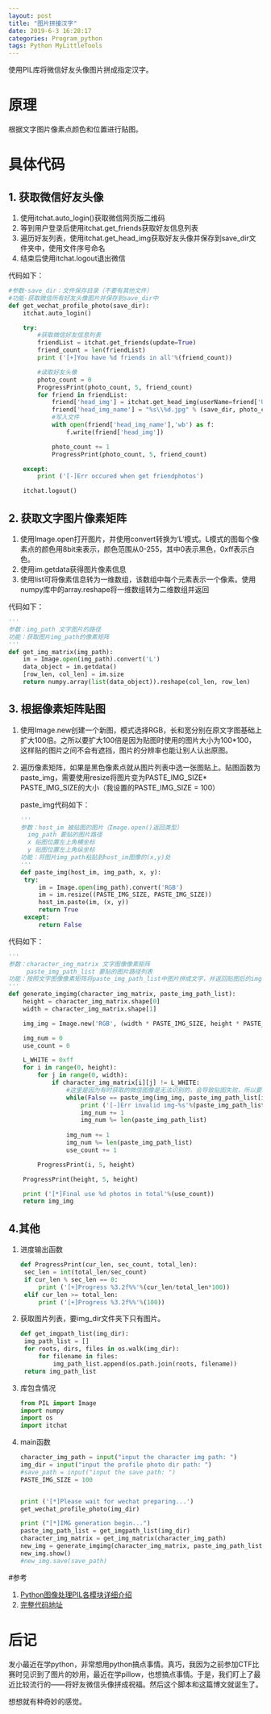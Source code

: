 ```yaml
---
layout: post
title: "图片拼接汉字"
date: 2019-6-3 16:28:17
categories: Program_python
tags: Python MyLittleTools
---
```


使用PIL库将微信好友头像图片拼成指定汉字。


# 原理

根据文字图片像素点颜色和位置进行贴图。

# 具体代码

## 1. 获取微信好友头像

1. 使用itchat.auto_login()获取微信网页版二维码
2. 等到用户登录后使用itchat.get_friends获取好友信息列表
3. 遍历好友列表，使用itchat.get_head_img获取好友头像并保存到save_dir文件夹中，使用文件序号命名
4. 结束后使用itchat.logout退出微信

代码如下：

```python
#参数-save_dir：文件保存目录（不要有其他文件）
#功能-获取微信所有好友头像图片并保存到save_dir中
def get_wechat_profile_photo(save_dir):
	itchat.auto_login()

	try:
		#获取微信好友信息列表
		friendList = itchat.get_friends(update=True)
		friend_count = len(friendList)
		print ('[+]You have %d friends in all'%(friend_count))

		#读取好友头像
		photo_count = 0
		ProgressPrint(photo_count, 5, friend_count)
		for friend in friendList:
			friend['head_img'] = itchat.get_head_img(userName=friend['UserName'])
			friend['head_img_name'] = "%s\\%d.jpg" % (save_dir, photo_count)
			#写入文件
			with open(friend['head_img_name'],'wb') as f:
				f.write(friend['head_img'])

			photo_count += 1
			ProgressPrint(photo_count, 5, friend_count)

	except:
		print ('[-]Err occured when get friendphotos')

	itchat.logout()
```

## 2. 获取文字图片像素矩阵

1. 使用Image.open打开图片，并使用convert转换为‘L’模式。L模式的图每个像素点的颜色用8bit来表示，颜色范围从0-255，其中0表示黑色，0xff表示白色。
2. 使用im.getdata获得图片像素信息
3. 使用list可将像素信息转为一维数组，该数组中每个元素表示一个像素。使用numpy库中的array.reshape将一维数组转为二维数组并返回

代码如下：

```python
'''
参数：img_path 文字图片的路径
功能：获取图片img_path的像素矩阵
'''
def get_img_matrix(img_path):
	im = Image.open(img_path).convert('L')
	data_object = im.getdata()
	[row_len, col_len] = im.size
	return numpy.array(list(data_object)).reshape(col_len, row_len)
```

## 3. 根据像素矩阵贴图

1. 使用Image.new创建一个新图，模式选择RGB，长和宽分别在原文字图基础上扩大100倍。之所以要扩大100倍是因为贴图时使用的图片大小为100*100，这样贴的图片之间不会有遮挡，图片的分辨率也能让别人认出原图。

2. 遍历像素矩阵，如果是黑色像素点就从图片列表中选一张图贴上。贴图函数为paste_img，需要使用resize将图片变为PASTE_IMG_SIZE* PASTE_IMG_SIZE的大小（我设置的PASTE_IMG_SIZE = 100）

   paste_img代码如下：

   ```python
   '''
   参数：host_im 被贴图的图片（Image.open()返回类型）
   	 img_path 要贴的图片路径
   	 x 贴图位置左上角横坐标
   	 y 贴图位置左上角纵坐标
   功能：将图片img_path粘贴到host_im图像的(x,y)处
   '''
   def paste_img(host_im, img_path, x, y):
   	try:
   		im = Image.open(img_path).convert('RGB')
   		im = im.resize((PASTE_IMG_SIZE, PASTE_IMG_SIZE))
   		host_im.paste(im, (x, y))
   		return True
   	except:
   		return False
   ```

代码如下：

```python
'''
参数：character_img_matrix 文字图像像素矩阵
	 paste_img_path_list 要贴的图片路径列表
功能：按照文字图像像素矩阵将paste_img_path_list中图片拼成文字，并返回贴图后的img
'''
def generate_imgimg(character_img_matrix, paste_img_path_list):
	height = character_img_matrix.shape[0]
	width = character_img_matrix.shape[1]

	img_img = Image.new('RGB', (width * PASTE_IMG_SIZE, height * PASTE_IMG_SIZE), 0xFFFFFF)

	img_num = 0
	use_count = 0

	L_WHITE = 0xff
	for i in range(0, height):
		for j in range(0, width):
			if character_img_matrix[i][j] != L_WHITE:
				#这里是因为有时获取的微信图像是无法识别的，会导致贴图失败，所以要进行判断
				while(False == paste_img(img_img, paste_img_path_list[img_num], j * PASTE_IMG_SIZE, i * PASTE_IMG_SIZE)):
					print ('[-]Err invalid img-%s'%(paste_img_path_list[img_num]))
					img_num += 1
					img_num %= len(paste_img_path_list)
				
				img_num += 1
				img_num %= len(paste_img_path_list)
				use_count += 1

		ProgressPrint(i, 5, height)

	ProgressPrint(height, 5, height)

	print ('[*]Final use %d photos in total'%(use_count))
	return img_img
```

## 4.其他

1. 进度输出函数

   ```python
   def ProgressPrint(cur_len, sec_count, total_len):
   	sec_len = int(total_len/sec_count)
   	if cur_len % sec_len == 0:
   		print ('[+]Progress %3.2f%%'%(cur_len/total_len*100))
   	elif cur_len >= total_len:
   		print ('[+]Progress %3.2f%%'%(100))
   ```

2. 获取图片列表，要img_dir文件夹下只有图片。

   ```python
   def get_imgpath_list(img_dir):
   	img_path_list = []
   	for roots, dirs, files in os.walk(img_dir):
   		for filename in files:
   			img_path_list.append(os.path.join(roots, filename))
   	return img_path_list
   ```

3. 库包含情况

   ```python
   from PIL import Image
   import numpy
   import os
   import itchat
   ```

4. main函数

   ```python
   character_img_path = input("input the character img path: ")
   img_dir = input("input the profile photo dir path: ")
   #save_path = input("input the save path: ")
   PASTE_IMG_SIZE = 100
   
   
   print ('[*]Please wait for wechat preparing...')
   get_wechat_profile_photo(img_dir)
   
   print ("[*]IMG generation begin...")
   paste_img_path_list = get_imgpath_list(img_dir)
   character_img_matrix = get_img_matrix(character_img_path)
   new_img = generate_imgimg(character_img_matrix, paste_img_path_list)
   new_img.show()
   #new_img.save(save_path)
   ```

#参考

1. [Python图像处理PIL各模块详细介绍](https://blog.csdn.net/zhangziju/article/details/79123275)
2. [完整代码地址](<https://github.com/chrishuppor/src/blob/master/MyLittleTools/spell_with_pic.py>)

# 后记

发小最近在学python，非常想用python搞点事情。真巧，我因为之前参加CTF比赛时见识到了图片的妙用，最近在学pillow，也想搞点事情。于是，我们盯上了最近比较流行的——将好友微信头像拼成祝福。然后这个脚本和这篇博文就诞生了。

想想就有种奇妙的感觉。